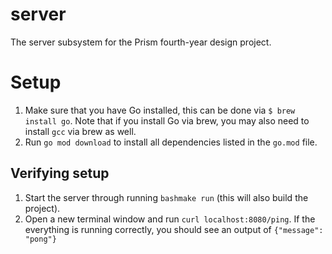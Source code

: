 # server
The server subsystem for the Prism fourth-year design project.

# Setup
1. Make sure that you have Go installed, this can be done via `$ brew install go`. Note that if you install Go via brew, you may also need to install `gcc` via brew as well.
2. Run `go mod download` to install all dependencies listed in the `go.mod` file.

## Verifying setup
1. Start the server through running ```bashmake run``` (this will also build the project).
2. Open a new terminal window and run `curl localhost:8080/ping`. If the everything is running correctly, you should see an output of `{"message": "pong"}`